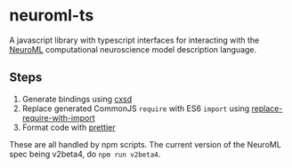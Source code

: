 # neuroml-ts

A javascript library with typescript interfaces for interacting with the [NeuroML](https://www.neuroml.org/) computational neuroscience model description language.

## Steps

1. Generate bindings using [cxsd](https://github.com/charto/cxsd)
2. Replace generated CommonJS `require` with ES6 `import` using [replace-require-with-import](https://www.npmjs.com/package/replace-require-with-import)
3. Format code with [prettier](https://prettier.io/)

These are all handled by npm scripts.
The current version of the NeuroML spec being v2beta4, do `npm run v2beta4`.
